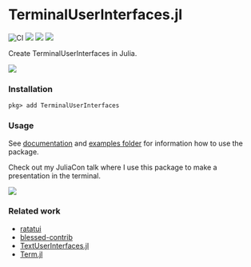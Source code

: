 # TerminalUserInterfaces.jl

![CI](https://github.com/kdheepak/TerminalUserInterfaces.jl/workflows/CI/badge.svg)
![](https://img.shields.io/github/license/kdheepak/TerminalUserInterfaces.jl)
[![](https://img.shields.io/github/v/release/kdheepak/TerminalUserInterfaces.jl)](https://github.com/kdheepak/TerminalUserInterfaces.jl/releases/latest)
[![](https://img.shields.io/badge/docs-ready-blue.svg)](https://kdheepak.github.io/TerminalUserInterfaces.jl)

Create TerminalUserInterfaces in Julia.

![](https://user-images.githubusercontent.com/1813121/88769192-59505780-d139-11ea-876a-49983c1ee0e8.gif)

### Installation

```
pkg> add TerminalUserInterfaces
```

### Usage

See [documentation](https://kdheepak.com/TerminalUserInterfaces.jl/) and [examples folder](./examples) for information how to use the package.

Check out my JuliaCon talk where I use this package to make a presentation in the terminal.

[![](https://img.youtube.com/vi/-TASx67pphw/0.jpg)](https://www.youtube.com/watch?v=-TASx67pphw)

### Related work

- [ratatui](https://github.com/ratatui-org/ratatui)
- [blessed-contrib](https://github.com/yaronn/blessed-contrib)
- [TextUserInterfaces.jl](https://github.com/ronisbr/TextUserInterfaces.jl/)
- [Term.jl](https://github.com/FedeClaudi/Term.jl)
